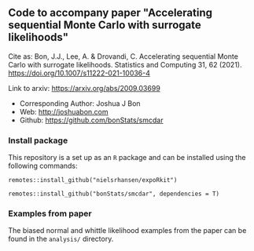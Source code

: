 ## Code to accompany paper "Accelerating sequential Monte Carlo with surrogate likelihoods"

Cite as:  Bon, J.J., Lee, A. & Drovandi, C. Accelerating sequential Monte Carlo with surrogate likelihoods. Statistics and Computing 31, 62 (2021). https://doi.org/10.1007/s11222-021-10036-4

Link to arxiv: https://arxiv.org/abs/2009.03699

 - Corresponding Author: Joshua J Bon
 - Web: http://joshuabon.com
 - Github: https://github.com/bonStats/smcdar

### Install package

This repository is a set up as an `R` package and can be installed using the following commands:

`remotes::install_github("nielsrhansen/expoRkit")`

`remotes::install_github("bonStats/smcdar", dependencies = T)`

### Examples from paper

The biased normal and whittle likelihood examples from the paper can be found in the `analysis/` directory.
